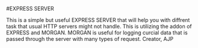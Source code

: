 #EXPRESS SERVER

This is a simple but useful EXPRESS SERVER that will help you with diffrent task that usual HTTP servers might not handle. This is utilizing the addon of 
EXPRESS and MORGAN. MORGAN is useful for logging curcial data that is passed through the server with many types of request.
Creator,
AJP